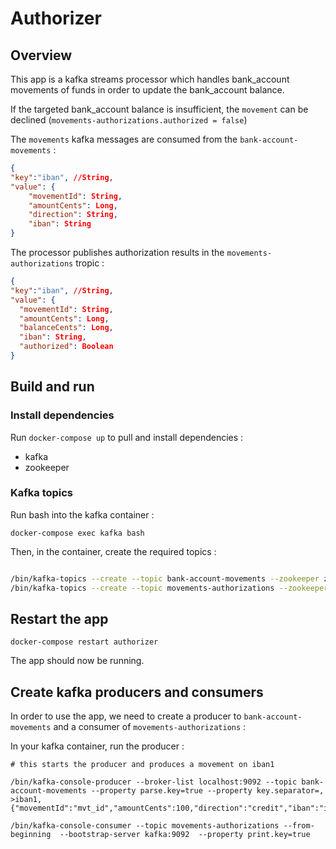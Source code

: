 # Authorizer

## Overview

This app is a kafka streams processor which handles bank_account movements of funds in order to update the bank_account balance.

If the targeted bank_account balance is insufficient, the `movement` can be declined (`movements-authorizations.authorized = false`)

The `movements` kafka messages are consumed from the `bank-account-movements` :

```json
{
"key":"iban", //String,
"value": {
    "movementId": String,
    "amountCents": Long,
    "direction": String,
    "iban": String 
}
```

The processor publishes authorization results in the `movements-authorizations` tropic : 

```json
{
"key":"iban", //String,
"value": {
  "movementId": String,
  "amountCents": Long,
  "balanceCents": Long,
  "iban": String,
  "authorized": Boolean
}
```

## Build and run

### Install dependencies

Run `docker-compose up` to pull and install dependencies :

- kafka
- zookeeper

### Kafka topics

Run bash into the kafka container : 

`docker-compose exec kafka bash`

Then, in the container, create the required topics :

```bash

/bin/kafka-topics --create --topic bank-account-movements --zookeeper zookeeper --partitions 1 --replication-factor 1
/bin/kafka-topics --create --topic movements-authorizations --zookeeper zookeeper --partitions 1 --replication-factor 1

```

## Restart the app

`docker-compose restart authorizer`

The app should now be running.

## Create kafka producers and consumers

In order to use the app, we need to create a producer to `bank-account-movements` and a consumer of `movements-authorizations` :

In your kafka container, run the producer :

```
# this starts the producer and produces a movement on iban1

/bin/kafka-console-producer --broker-list localhost:9092 --topic bank-account-movements --property parse.key=true --property key.separator=,
>iban1,{"movementId":"mvt_id","amountCents":100,"direction":"credit","iban":"iban1"}
```

`/bin/kafka-console-consumer --topic movements-authorizations --from-beginning  --bootstrap-server kafka:9092  --property print.key=true`

